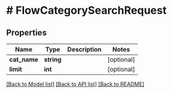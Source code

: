 # # FlowCategorySearchRequest

## Properties

Name | Type | Description | Notes
------------ | ------------- | ------------- | -------------
**cat_name** | **string** |  | [optional]
**limit** | **int** |  | [optional]

[[Back to Model list]](../../README.md#models) [[Back to API list]](../../README.md#endpoints) [[Back to README]](../../README.md)
